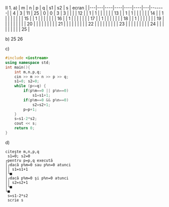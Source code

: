 II 1. a)
| m | n | p  | q  | s1 | s2 | s | ecran |
|---|---|----|----|----|----|---|-------|
| 4 | 3 | 11 | 25 | 0  | 0  | 3 | 3     |
|   |   | 12 |    | 1  | 1  |   |       |
|   |   | 13 |    | 1  | 1  |   |       |
|   |   | 14 |    | 1  |    |   |       |
|   |   | 15 |    | 1  |    |   |       |
|   |   | 16 |    | 1  |    |   |       |
|   |   | 17 |    | 1  |    |   |       |
|   |   | 18 |    | 1  |    |   |       |
|   |   | 19 |    |    |    |   |       |
|   |   | 20 |    |    |    |   |       |
|   |   | 21 |    |    |    |   |       |
|   |   | 22 |    |    |    |   |       |
|   |   | 23 |    |    |    |   |       |
|   |   | 24 |    |    |    |   |       |
|   |   | 25 |

b) 25 26

c)
```cpp
#include <iostream>
using namespace std;
int main(){
    int m,n,p,q;
    cin >> m >> n >> p >> q;
    s1=0; s2=0;
    while (p<=q) {
        if(p%m==0 || p%n==0)
            s1=s1+1;
        if(p%m==0 && p%n==0)
            s2=s2+1;
        p=p+1;
    }
    s=s1-2*s2;
    cout << s;
    return 0;
}
```

d)
```
citeşte m,n,p,q
 s1=0; s2=0
┌pentru p=p,q execută
│┌dacă p%m=0 sau p%n=0 atunci
││ s1=s1+1
│└■
│┌dacă p%m=0 şi p%n=0 atunci
││ s2=s2+1
│└■
└■
 s=s1-2*s2
 scrie s
 ```